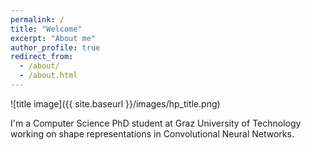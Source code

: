 ```yaml
---
permalink: /
title: "Welcome"
excerpt: "About me"
author_profile: true
redirect_from: 
  - /about/
  - /about.html
---
```


![title image]({{ site.baseurl }}/images/hp_title.png)

I'm a Computer Science PhD student at Graz University of Technology working on shape representations in Convolutional Neural Networks.
